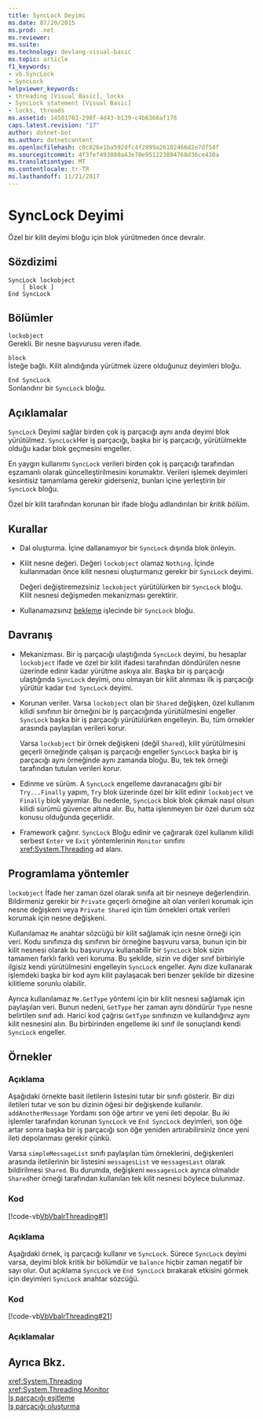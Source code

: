 ```yaml
---
title: SyncLock Deyimi
ms.date: 07/20/2015
ms.prod: .net
ms.reviewer: 
ms.suite: 
ms.technology: devlang-visual-basic
ms.topic: article
f1_keywords:
- vb.SyncLock
- SyncLock
helpviewer_keywords:
- threading [Visual Basic], locks
- SyncLock statement [Visual Basic]
- locks, threads
ms.assetid: 14501703-298f-4d43-b139-c4b6366af176
caps.latest.revision: "17"
author: dotnet-bot
ms.author: dotnetcontent
ms.openlocfilehash: c0c826e1ba592dfc4f2899a26102466d2e7df54f
ms.sourcegitcommit: 4f3fef493080a43e70e951223894768d36ce430a
ms.translationtype: MT
ms.contentlocale: tr-TR
ms.lasthandoff: 11/21/2017
---
```

# <a name="synclock-statement"></a>SyncLock Deyimi
Özel bir kilit deyimi bloğu için blok yürütmeden önce devralır.  
  
## <a name="syntax"></a>Sözdizimi  
  
```  
SyncLock lockobject  
    [ block ]  
End SyncLock  
```  
  
## <a name="parts"></a>Bölümler  
 `lockobject`  
 Gerekli. Bir nesne başvurusu veren ifade.  
  
 `block`  
 İsteğe bağlı. Kilit alındığında yürütmek üzere olduğunuz deyimleri bloğu.  
  
 `End SyncLock`  
 Sonlandırır bir `SyncLock` bloğu.  
  
## <a name="remarks"></a>Açıklamalar  
 `SyncLock` Deyimi sağlar birden çok iş parçacığı aynı anda deyimi blok yürütülmez. `SyncLock`Her iş parçacığı, başka bir iş parçacığı, yürütülmekte olduğu kadar blok geçmesini engeller.  
  
 En yaygın kullanımı `SyncLock` verileri birden çok iş parçacığı tarafından eşzamanlı olarak güncelleştirilmesini korumaktır. Verileri işlemek deyimleri kesintisiz tamamlama gerekir giderseniz, bunları içine yerleştirin bir `SyncLock` bloğu.  
  
 Özel bir kilit tarafından korunan bir ifade bloğu adlandırılan bir *kritik bölüm*.  
  
## <a name="rules"></a>Kurallar  
  
-   Dal oluşturma. İçine dallanamıyor bir `SyncLock` dışında blok önleyin.  
  
-   Kilit nesne değeri. Değeri `lockobject` olamaz `Nothing`. İçinde kullanmadan önce kilit nesnesi oluşturmanız gerekir bir `SyncLock` deyimi.  
  
     Değeri değiştiremezsiniz `lockobject` yürütülürken bir `SyncLock` bloğu. Kilit nesnesi değişmeden mekanizması gerektirir.  
  
-   Kullanamazsınız [bekleme](../../../visual-basic/language-reference/operators/await-operator.md) işlecinde bir `SyncLock` bloğu.  
  
## <a name="behavior"></a>Davranış  
  
-   Mekanizması. Bir iş parçacığı ulaştığında `SyncLock` deyimi, bu hesaplar `lockobject` ifade ve özel bir kilit ifadesi tarafından döndürülen nesne üzerinde edinir kadar yürütme askıya alır. Başka bir iş parçacığı ulaştığında `SyncLock` deyimi, onu olmayan bir kilit alınması ilk iş parçacığı yürütür kadar `End SyncLock` deyimi.  
  
-   Korunan veriler. Varsa `lockobject` olan bir `Shared` değişken, özel kullanım kilidi sınıfının bir örneğini bir iş parçacığında yürütülmesini engeller `SyncLock` başka bir iş parçacığı yürütülürken engelleyin. Bu, tüm örnekler arasında paylaşılan verileri korur.  
  
     Varsa `lockobject` bir örnek değişkeni (değil `Shared`), kilit yürütülmesini geçerli örneğinde çalışan iş parçacığı engeller `SyncLock` başka bir iş parçacığı aynı örneğinde aynı zamanda bloğu. Bu, tek tek örneği tarafından tutulan verileri korur.  
  
-   Edinme ve sürüm. A `SyncLock` engelleme davranacağını gibi bir `Try...Finally` yapım, `Try` blok üzerinde özel bir kilit edinir `lockobject` ve `Finally` blok yayımlar. Bu nedenle, `SyncLock` blok blok çıkmak nasıl olsun kilidi sürümü güvence altına alır. Bu, hatta işlenmeyen bir özel durum söz konusu olduğunda geçerlidir.  
  
-   Framework çağırır. `SyncLock` Bloğu edinir ve çağırarak özel kullanım kilidi serbest `Enter` ve `Exit` yöntemlerinin `Monitor` sınıfını <xref:System.Threading> ad alanı.  
  
## <a name="programming-practices"></a>Programlama yöntemler  
 `lockobject` İfade her zaman özel olarak sınıfa ait bir nesneye değerlendirin. Bildirmeniz gerekir bir `Private` geçerli örneğine ait olan verileri korumak için nesne değişkeni veya `Private Shared` için tüm örnekleri ortak verileri korumak için nesne değişkeni.  
  
 Kullanılamaz `Me` anahtar sözcüğü bir kilit sağlamak için nesne örneği için veri. Kodu sınıfınıza dış sınıfının bir örneğine başvuru varsa, bunun için bir kilit nesnesi olarak bu başvuruyu kullanabilir bir `SyncLock` blok sizin tamamen farklı farklı veri koruma. Bu şekilde, sizin ve diğer sınıf birbiriyle ilgisiz kendi yürütülmesini engelleyin `SyncLock` engeller. Aynı dize kullanarak işlemdeki başka bir kod aynı kilit paylaşacak beri benzer şekilde bir dizesine kilitleme sorunlu olabilir.  
  
 Ayrıca kullanılamaz `Me.GetType` yöntemi için bir kilit nesnesi sağlamak için paylaşılan veri. Bunun nedeni, `GetType` her zaman aynı döndürür `Type` nesne belirtilen sınıf adı. Harici kod çağrısı `GetType` sınıfınızın ve kullandığınız aynı kilit nesnesini alın. Bu birbirinden engelleme iki sınıf ile sonuçlandı kendi `SyncLock` engeller.  
  
## <a name="examples"></a>Örnekler  
  
### <a name="description"></a>Açıklama  
 Aşağıdaki örnekte basit iletilerin listesini tutar bir sınıfı gösterir. Bir dizi iletileri tutar ve son bu dizinin öğesi bir değişkende kullanılır. `addAnotherMessage` Yordamı son öğe artırır ve yeni ileti depolar. Bu iki işlemler tarafından korunan `SyncLock` ve `End SyncLock` deyimleri, son öğe artar sonra başka bir iş parçacığı son öğe yeniden artırabilirsiniz önce yeni ileti depolanması gerekir çünkü.  
  
 Varsa `simpleMessageList` sınıfı paylaşılan tüm örneklerini, değişkenleri arasında iletilerinin bir listesini `messagesList` ve `messagesLast` olarak bildirilmesi `Shared`. Bu durumda, değişkeni `messagesLock` ayrıca olmalıdır `Shared`her örneği tarafından kullanılan tek kilit nesnesi böylece bulunmaz.  
  
### <a name="code"></a>Kod  
 [!code-vb[VbVbalrThreading#1](../../../visual-basic/language-reference/statements/codesnippet/VisualBasic/synclock-statement_1.vb)]  
  
### <a name="description"></a>Açıklama  
 Aşağıdaki örnek, iş parçacığı kullanır ve `SyncLock`. Sürece `SyncLock` deyimi varsa, deyimi blok kritik bir bölümdür ve `balance` hiçbir zaman negatif bir sayı olur. Out açıklama `SyncLock` ve `End SyncLock` bırakarak etkisini görmek için deyimleri `SyncLock` anahtar sözcüğü.  
  
### <a name="code"></a>Kod  
 [!code-vb[VbVbalrThreading#21](../../../visual-basic/language-reference/statements/codesnippet/VisualBasic/synclock-statement_2.vb)]  
  
### <a name="comments"></a>Açıklamalar  
  
## <a name="see-also"></a>Ayrıca Bkz.  
 <xref:System.Threading>  
 <xref:System.Threading.Monitor>  
 [İş parçacığı eşitleme](http://msdn.microsoft.com/library/413e1f28-a2c5-4eec-8338-aa43e7982ff4)  
 [İş parçacığı oluşturma](http://msdn.microsoft.com/library/552f6c68-dbdb-4327-ae36-32cf9063d88c)
